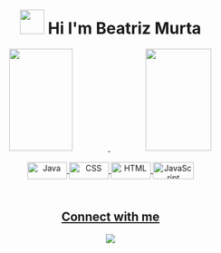 <h1 align="center">
<img src="https://media2.giphy.com/media/42IBrWawqSqwPDk5CF/giphy.gif?cid=790b7611bhyr1adbg3lqc0ykzc6gpuk1lxxolpre0d5x1u89&rid=giphy.gif&ct=s" width="43">
Hi I'm Beatriz Murta 
</h1>

<div align="center">
  <a href="https://github.com/beatrizmurta">
  <img height="180em" width="47%" src="https://github-readme-stats.vercel.app/api?username=beatrizmurta&show_icons=true&theme=slateorange&include_all_commits=true&count_private=true"/>
  <img height="180em" width="48%" src="https://github-readme-stats.vercel.app/api/top-langs/?username=beatrizmurta&layout=compact&langs_count=7&theme=slateorange"/>
</div>

 
  <div align="center" style="display: inline_block"><br>
  <img align="center" alt="Java" height="30" width="70" src="https://img.shields.io/badge/java-%23ED8B00.svg?style=for-the-badge&logo=java&logoColor=white">
  <img align="center" alt="CSS" height="30" width="70" src="https://img.shields.io/badge/css3-%231572B6.svg?style=for-the-badge&logo=css3&logoColor=white">
  <img align="center" alt="HTML" height="30" width="70" src="https://img.shields.io/badge/html5-%23E34F26.svg?style=for-the-badge&logo=html5&logoColor=white">
  <img align="center" alt="JavaScript" height="30" width="72" src="https://img.shields.io/badge/javascript-%23323330.svg?style=for-the-badge&logo=javascript&logoColor=%23F7DF1E">

## <br /> Connect with me

<div>
  <a href="https://www.linkedin.com/in/beatriz-murta-3b9aa1236/" target="_blank"><img src="https://img.shields.io/badge/-LinkedIn-%230077B5?style=for-the-badge&logo=linkedin&logoColor=white" target="_blank"></a> 
</div> 
